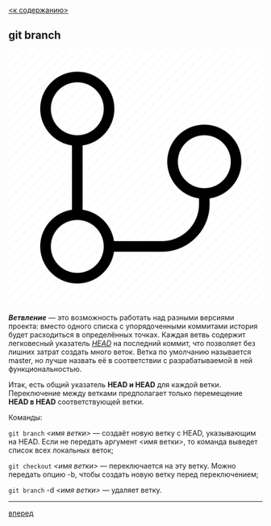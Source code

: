 [<к содержанию>](README.md)
## git branch
![git-branch-512.webp](assets%2Fgit-branch-512.webp)

***Ветвление*** — это возможность работать над разными версиями проекта: вместо одного списка с упорядоченными коммитами история будет расходиться в определённых точках. Каждая ветвь содержит легковесный указатель <u>*HEAD*</u> на последний коммит, что позволяет без лишних затрат создать много веток. Ветка по умолчанию называется master, но лучше назвать её в соответствии с разрабатываемой в ней функциональностью.

Итак, есть общий указатель **HEAD и HEAD** для каждой ветки. Переключение между ветками предполагает только перемещение **HEAD в HEAD** соответствующей ветки.


Команды:

`git branch` *<имя ветки>* — создаёт новую ветку с HEAD, указывающим на HEAD. Если не передать аргумент <имя ветки>, то команда выведет список всех локальных веток;

`git checkout` *<имя ветки>* — переключается на эту ветку. Можно передать опцию -b, чтобы создать новую ветку перед переключением;

`git branch` -d *<имя ветки>* — удаляет ветку.
***
[вперед](GitHub.md)